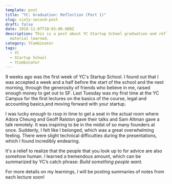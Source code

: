 ```yaml
---
template: post
title: "YC: Graduation: Reflection (Part 1)"
slug: sixty-second-post
draft: false
date: 2018-11-07T18:03:00.000Z
description: This is a post about YC Startup School graduation and reflection on
  material learned.
category: YCombinator
tags:
  - YC
  - Startup School
  - YCombinator
---
```


9 weeks ago was the first week of YC's Startup School. I found out that I was
accepted a week and a half before the start of the school and the next
morning, through the generosity of friends who believe in me, raised enough
money to get out to SF. Last Tuesday was my first time at the YC Campus for
the first lectures on the basics of the course, legal and accounting
basics,and moving forward with your startup. 

I was lucky enough to rsvp in time to get a seat in the actual room where Adora Cheung and Geoff Ralston gave their talks and Sam Altman gave a talk remotely. It was inspiring to be in the midst of so many founders at once. Suddenly, I felt like I belonged, which was a great overwhelming feeling. There were slight technical difficulties during the presentations, which I found incredibly endearing. 

It's a relief to realize that the people that you look up to for advice are also somehow human. I learned a tremendous amount, which can be summarized by YC’s catch phrase: <em>Build something people want.</em> 

For more details on my learnings, I will be posting summaries of notes from each lecture soon!
